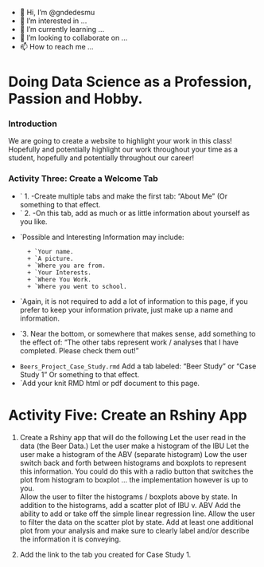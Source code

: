 - 👋 Hi, I’m @gndedesmu
- 👀 I’m interested in ...
- 🌱 I’m currently learning ...
- 💞️ I’m looking to collaborate on ...
- 📫 How to reach me ...

<!---
gndedesmu/gndedesmu is a ✨ special ✨ repository because its `README.md` (this file) appears on your GitHub profile.
You can click the Preview link to take a look at your changes.
--->
# Doing Data Science as a Profession, Passion and Hobby.

### Introduction

We are going to create a website to highlight your work in this class!  Hopefully and potentially highlight our work throughout your time as a student, hopefully and potentially throughout our career!  


### Activity Three: Create a Welcome Tab  

- ` 1. -Create multiple tabs and make the first tab: “About Me” (Or something to that effect.
- ` 2. -On this tab, add as much or as little information about yourself as you like.

+ `Possible and Interesting Information may include:

        + `Your name.
        + `A picture.
        + `Where you are from.
        + `Your Interests.
        + `Where You Work.
        + `Where you went to school.

- `Again, it is not required to add a lot of information to this page, if you prefer to keep your information private, just make up a name and information.

+ `3. Near the bottom, or somewhere that makes sense, add something to the effect of: “The other tabs represent work / analyses that I have completed. Please check them out!”

- `Beers_Project_Case_Study.rmd` Add a tab labeled: “Beer Study” or “Case Study 1” Or something to that effect. 
- `Add your knit RMD html or pdf document to this page.  

# Activity Five: Create an Rshiny App 

1. Create a Rshiny app that will do the following
    Let the user read in the data (the Beer Data.) 
    Let the user make a histogram of the IBU
    Let the user make a histogram of the ABV  (separate histogram)
    Low the user switch back and forth between histograms and boxplots to represent this information.  You could do this with a radio button that switches the       plot from histogram to boxplot … the implementation however is up to you.  
    Allow the user to filter the histograms / boxplots above by state. 
    In addition to the histograms, add a scatter plot of IBU v. ABV
    Add the ability to add or take off the simple linear regression line. 
    Allow the user to filter the data on the scatter plot by state.
    Add at least one additional plot from your analysis and make sure to clearly label and/or describe the information it is conveying.  


2. Add the link to the tab you created for Case Study 1.  

